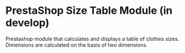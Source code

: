 # PrestaShop Size Table Module (in develop)

Prestashop module that calculates and displays a table of clothes sizes. Dimensions are calculated on the basis of two dimensions.

